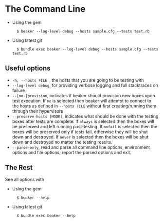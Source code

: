 # The Command Line
* Using the gem

        $ beaker --log-level debug --hosts sample.cfg --tests test.rb

* Using latest git

        $ bundle exec beaker --log-level debug --hosts sample.cfg --tests test.rb

## Useful options
* `-h, --hosts FILE `, the hosts that you are going to be testing with
* `--log-level debug`, for providing verbose logging and full stacktraces on failure
* `--[no-]provision`, indicates if beaker should provision new boxes upon test execution. If `no` is selected then beaker will attempt to connect to the hosts as defined in `--hosts FILE` without first creating/running them through their hypervisors
* `--preserve-hosts [MODE]`, indicates what should be done with the testing boxes after tests are complete.  If `always` is selected then the boxes will be preserved and left running post-testing.  If `onfail` is selected then the boxes will be preserved only if tests fail, otherwise they will be shut down and destroyed.  If `never` is selected then the boxes will be shut down and destroyed no matter the testing results.
* `--parse-only`, read and parse all command line options, environment options and file options; report the parsed options and exit.

## The Rest
See all options with
* Using the gem

        $ beaker --help

* Using latest git

        $ bundle exec beaker --help

